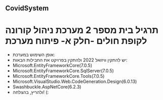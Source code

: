 ## CovidSystem

# תרגיל בית מספר 2 מערכת ניהול קורונה לקופת חולים -חלק א- פיתוח מערכת
- אופן השימוש במערכת: 
- יש להתקין וויזואל 2022 ולהתקין בפרויקט את החבילות הבאות:
- Microsoft.EntityFrameworkCore(7.0.5)
- Microsoft.EntityFrameworkCore.SqlServer(7.0.5)
- Microsoft.EntityFrameworkCore.Tools(7.0.5)
- Microsoft.VisualStudio.Web.CodeGeneration.Design(6.0.13)
- Swashbuckle.AspNetCore(6.2.3)
- ולהריץ, בהצלחה! (:
